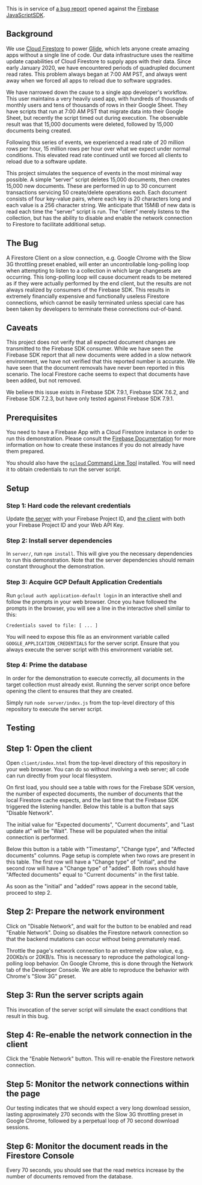 This is in service of [a bug report](https://github.com/firebase/firebase-js-sdk/issues/2683)
opened against the [Firebase JavaScriptSDK](https://github.com/firebase/firebase-js-sdk).

## Background

We use [Cloud Firestore](https://cloud.google.com/firestore) to power [Glide](https://www.glideapps.com), which
lets anyone create amazing apps without a single line of code. Our data infrastructure uses the realtime update
capabilities of Cloud Firestore to supply apps with their data. Since early January 2020, we have encountered
periods of quadrupled document read rates. This problem always began at 7:00 AM PST, and always went away when
we forced all apps to reload due to software upgrades.

We have narrowed down the cause to a single app developer's workflow. This user maintains a very heavily used
app, with hundreds of thousands of monthly users and tens of thousands of rows in their Google Sheet. They have scripts
that run at 7:00 AM PST that migrate data into their Google Sheet, but recently the script timed out during execution.
The observable result was that 15,000 documents were deleted, followed by 15,000 documents being created.

Following this series of events, we experienced a read rate of 20 million rows per hour, 15 million rows per hour over
what we expect under normal conditions. This elevated read rate continued until we forced all clients to reload due
to a software update.

This project simulates the sequence of events in the most minimal way possible. A simple "server" script deletes 15,000
documents, then creates 15,000 new documents. These are performed in up to 30 concurrent transactions servicing 50
create/delete operations each. Each document consists of four key-value pairs, where each key is 20 characters long
and each value is a 256 character string. We anticipate that 15MiB of new data is read each time the "server" script is run.
The "client" merely listens to the collection, but has the ability to disable and enable the network connection to Firestore
to facilitate additional setup.

## The Bug

A Firestore Client on a slow connection, e.g. Google Chrome with the Slow 3G throttling preset enabled, will enter an
uncontrollable long-polling loop when attempting to listen to a collection in which large changesets are occurring. This
long-polling loop will cause document reads to be metered as if they were actually performed by the end client, but the
results are not always realized by consumers of the Firebase SDK. This results in extremely financially expensive and
functionally useless Firestore connections, which cannot be easily terminated unless special care has been taken by
developers to terminate these connections out-of-band.

## Caveats

This project does not verify that all expected document changes are transmitted to the Firebase SDK consumer. While we have
seen the Firebase SDK report that all new documents were added in a slow network environment, we have not verified that this
reported number is accurate. We have seen that the document removals have never been reported in this scenario. The local Firestore
cache seems to expect that documents have been added, but not removed.

We believe this issue exists in Firebase SDK 7.9.1, Firebase SDK 7.6.2, and Firebase SDK 7.2.3, but have only tested against
Firebase SDK 7.9.1.

## Prerequisites

You need to have a Firebase App with a Cloud Firestore instance in order to run this demonstration. Please consult the
[Firebase Documentation](https://firebase.google.com/docs/web/setup/)
for more information on how to create these instances if you do not already have them prepared.

You should also have the [`gcloud` Command Line Tool](https://cloud.google.com/sdk/gcloud)
installed. You will need it to obtain credentials to run the server script.

## Setup

### Step 1: Hard code the relevant credentials

Update
[the server](https://github.com/djsweet/firestore-read-spike-bug-report/blob/840563526dc23642c8cff84cf90bf3a20b8d2792/server/index.js#L6)
with your Firebase Project ID, and
[the client](https://github.com/djsweet/firestore-read-spike-bug-report/blob/840563526dc23642c8cff84cf90bf3a20b8d2792/client/index.js#L2)
with both your Firebase Project ID and your
Web API Key.

### Step 2: Install server dependencies

In `server/`, run `npm install`. This will give you the necessary dependencies to run this demonstration. Note that
the server dependencies should remain constant throughout the demonstration.

### Step 3: Acquire GCP Default Application Credentials

Run `gcloud auth application-default login` in an interactive shell and follow the prompts in your web browser. Once you
have followed the prompts in the browser, you will see a line in the interactive shell similar to this:

```
Credentials saved to file: [ ... ]
```

You will need to expose this file as an environment variable called `GOOGLE_APPLICATION_CREDENTIALS` for the server script.
Ensure that you always execute the server script with this environment variable set.

### Step 4: Prime the database

In order for the demonstration to execute correctly, all documents in the target collection must already exist. Running the
server script once before opening the client to ensures that they are created.

Simply run `node server/index.js` from the top-level directory of this repository to execute the server script.

## Testing

## Step 1: Open the client

Open `client/index.html` from the top-level directory of this repository in your web browser. You can do so without
involving a web server; all code can run directly from your local filesystem.

On first load, you should see a table with rows for the Firebase SDK version, the number of expected documents,
the number of documents that the local Firestore cache expects, and the last time that the Firebase SDK triggered
the listening handler. Below this table is a button that says "Disable Network".

The initial value for "Expected documents", "Current documents", and "Last update at" will be "Wait". These will be
populated when the initial connection is performed.

Below this button is a table with "Timestamp", "Change type", and "Affected documents" columns. Page setup is complete
when two rows are present in this table. The first row will have a "Change type" of "initial", and the second row will
have a "Change type" of "added". Both rows should have "Affected documents" equal to "Current documents" in the first table.

As soon as the "initial" and "added" rows appear in the second table, proceed to step 2.

## Step 2: Prepare the network environment

Click on "Disable Network", and wait for the button to be enabled and read "Enable Network". Doing so disables the
Firestore network connection so that the backend mutations can occur without being prematurely read.

Throttle the page's network connection to an extremely slow value, e.g. 200Kb/s or 20KB/s. This is necessary to reproduce
the pathological long-polling loop behavior. On Google Chrome, this is done through the Network tab of the Developer Console.
We are able to reproduce the behavior with Chrome's "Slow 3G" preset.

## Step 3: Run the server scripts again

This invocation of the server script will simulate the exact conditions that result in this bug.

## Step 4: Re-enable the network connection in the client

Click the "Enable Network" button. This will re-enable the Firestore network connection.

## Step 5: Monitor the network connections within the page

Our testing indicates that we should expect a very long download session, lasting approximately 270 seconds with
the Slow 3G throttling preset in Google Chrome, followed by a perpetual loop of 70 second download sessions.

## Step 6: Monitor the document reads in the Firestore Console

Every 70 seconds, you should see that the read metrics increase by the number of documents removed from the database.
